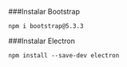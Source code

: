 ###Instalar Bootstrap
```
npm i bootstrap@5.3.3
```


###Instalar Electron
```
npm install --save-dev electron
```